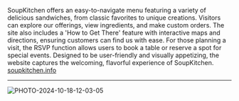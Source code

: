 SoupKitchen offers an easy-to-navigate menu featuring a variety of delicious sandwiches, from classic favorites to unique creations. Visitors can explore our offerings, view ingredients, and make custom orders. The site also includes a 'How to Get There' feature with interactive maps and directions, ensuring customers can find us with ease. For those planning a visit, the RSVP function allows users to book a table or reserve a spot for special events. Designed to be user-friendly and visually appetizing, the website captures the welcoming, flavorful experience of SoupKitchen. [soupkitchen.info](https://soupkitchen.info)

---
![PHOTO-2024-10-18-12-03-05](https://github.com/user-attachments/assets/5931e6e9-d95c-4f64-b088-3118e6caf930)
